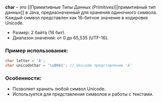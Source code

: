 
**char** – это [[Примитивные Типы Данных (Primitives)||примитивный тип данных]] в Java, предназначенный для хранения одиночного символа. Каждый символ представлен как 16-битное значение в кодировке Unicode.

- Размер: 2 байта (16 бит).
- Диапазон значений: от 0 до 65,535 (UTF-16).

### Пример использования:

``` java
char letter = 'A';
char unicodeChar = '\u0041'; // Unicode представление 'A'
```

### Особенности:

- Позволяет хранить любой символ Unicode.
- Используется для представления символов и работы с текстами.

